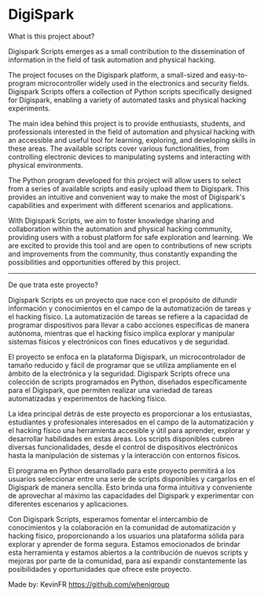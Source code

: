 # DigiSpark

What is this project about?

Digispark Scripts emerges as a small contribution to the dissemination of information in the field of task automation and physical hacking.

The project focuses on the Digispark platform, a small-sized and easy-to-program microcontroller widely used in the electronics and security fields. Digispark Scripts offers a collection of Python scripts specifically designed for Digispark, enabling a variety of automated tasks and physical hacking experiments.

The main idea behind this project is to provide enthusiasts, students, and professionals interested in the field of automation and physical hacking with an accessible and useful tool for learning, exploring, and developing skills in these areas. The available scripts cover various functionalities, from controlling electronic devices to manipulating systems and interacting with physical environments.

The Python program developed for this project will allow users to select from a series of available scripts and easily upload them to Digispark. This provides an intuitive and convenient way to make the most of Digispark's capabilities and experiment with different scenarios and applications.

With Digispark Scripts, we aim to foster knowledge sharing and collaboration within the automation and physical hacking community, providing users with a robust platform for safe exploration and learning. We are excited to provide this tool and are open to contributions of new scripts and improvements from the community, thus constantly expanding the possibilities and opportunities offered by this project.

_________________________________________________________________________________________________________________________________________

De que trata este proyecto?

Digispark Scripts es un proyecto que nace con el propósito de difundir información y conocimientos en el campo de la automatización de tareas y el hacking físico. La automatización de tareas se refiere a la capacidad de programar dispositivos para llevar a cabo acciones específicas de manera autónoma, mientras que el hacking físico implica explorar y manipular sistemas físicos y electrónicos con fines educativos y de seguridad.

El proyecto se enfoca en la plataforma Digispark, un microcontrolador de tamaño reducido y fácil de programar que se utiliza ampliamente en el ámbito de la electrónica y la seguridad. Digispark Scripts ofrece una colección de scripts programados en Python, diseñados específicamente para el Digispark, que permiten realizar una variedad de tareas automatizadas y experimentos de hacking físico.

La idea principal detrás de este proyecto es proporcionar a los entusiastas, estudiantes y profesionales interesados en el campo de la automatización y el hacking físico una herramienta accesible y útil para aprender, explorar y desarrollar habilidades en estas áreas. Los scripts disponibles cubren diversas funcionalidades, desde el control de dispositivos electrónicos hasta la manipulación de sistemas y la interacción con entornos físicos.

El programa en Python desarrollado para este proyecto permitirá a los usuarios seleccionar entre una serie de scripts disponibles y cargarlos en el Digispark de manera sencilla. Esto brinda una forma intuitiva y conveniente de aprovechar al máximo las capacidades del Digispark y experimentar con diferentes escenarios y aplicaciones.

Con Digispark Scripts, esperamos fomentar el intercambio de conocimientos y la colaboración en la comunidad de automatización y hacking físico, proporcionando a los usuarios una plataforma sólida para explorar y aprender de forma segura. Estamos emocionados de brindar esta herramienta y estamos abiertos a la contribución de nuevos scripts y mejoras por parte de la comunidad, para así expandir constantemente las posibilidades y oportunidades que ofrece este proyecto.

Made by: KevinFR  https://github.com/whenigroup
